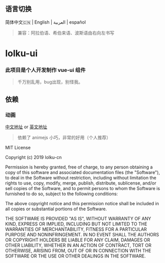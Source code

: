 ## 语言切换

简体中文🇨🇳 | English | العربية | español

> 兼容：阿拉伯语、希伯来语、波斯语由右向左书写

# lolku-ui

### 此项目是个人开发制作 vue-ui 组件

> 千万别乱用，bug出现，别怪我。

## 依赖

### 动画

[中文地址](https://www.animejs.cn/) or [英文地址](https://animejs.com/)

> 依赖了 animejs 小巧，非常的好用（个人推荐）



MIT License

Copyright (c) 2019 lolku-cn

Permission is hereby granted, free of charge, to any person obtaining a copy
of this software and associated documentation files (the "Software"), to deal
in the Software without restriction, including without limitation the rights
to use, copy, modify, merge, publish, distribute, sublicense, and/or sell
copies of the Software, and to permit persons to whom the Software is
furnished to do so, subject to the following conditions:

The above copyright notice and this permission notice shall be included in all
copies or substantial portions of the Software.

THE SOFTWARE IS PROVIDED "AS IS", WITHOUT WARRANTY OF ANY KIND, EXPRESS OR
IMPLIED, INCLUDING BUT NOT LIMITED TO THE WARRANTIES OF MERCHANTABILITY,
FITNESS FOR A PARTICULAR PURPOSE AND NONINFRINGEMENT. IN NO EVENT SHALL THE
AUTHORS OR COPYRIGHT HOLDERS BE LIABLE FOR ANY CLAIM, DAMAGES OR OTHER
LIABILITY, WHETHER IN AN ACTION OF CONTRACT, TORT OR OTHERWISE, ARISING FROM,
OUT OF OR IN CONNECTION WITH THE SOFTWARE OR THE USE OR OTHER DEALINGS IN THE
SOFTWARE.
